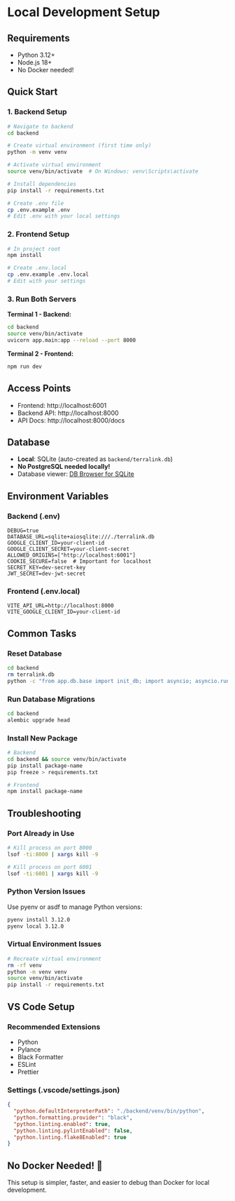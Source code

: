 # Local Development Setup

## Requirements
- Python 3.12+
- Node.js 18+
- No Docker needed!

## Quick Start

### 1. Backend Setup
```bash
# Navigate to backend
cd backend

# Create virtual environment (first time only)
python -m venv venv

# Activate virtual environment
source venv/bin/activate  # On Windows: venv\Scripts\activate

# Install dependencies
pip install -r requirements.txt

# Create .env file
cp .env.example .env
# Edit .env with your local settings
```

### 2. Frontend Setup
```bash
# In project root
npm install

# Create .env.local
cp .env.example .env.local
# Edit with your settings
```

### 3. Run Both Servers

**Terminal 1 - Backend:**
```bash
cd backend
source venv/bin/activate
uvicorn app.main:app --reload --port 8000
```

**Terminal 2 - Frontend:**
```bash
npm run dev
```

## Access Points
- Frontend: http://localhost:6001
- Backend API: http://localhost:8000
- API Docs: http://localhost:8000/docs

## Database
- **Local**: SQLite (auto-created as `backend/terralink.db`)
- **No PostgreSQL needed locally!**
- Database viewer: [DB Browser for SQLite](https://sqlitebrowser.org/)

## Environment Variables

### Backend (.env)
```env
DEBUG=true
DATABASE_URL=sqlite+aiosqlite:///./terralink.db
GOOGLE_CLIENT_ID=your-client-id
GOOGLE_CLIENT_SECRET=your-client-secret
ALLOWED_ORIGINS=["http://localhost:6001"]
COOKIE_SECURE=false  # Important for localhost
SECRET_KEY=dev-secret-key
JWT_SECRET=dev-jwt-secret
```

### Frontend (.env.local)
```env
VITE_API_URL=http://localhost:8000
VITE_GOOGLE_CLIENT_ID=your-client-id
```

## Common Tasks

### Reset Database
```bash
cd backend
rm terralink.db
python -c "from app.db.base import init_db; import asyncio; asyncio.run(init_db())"
```

### Run Database Migrations
```bash
cd backend
alembic upgrade head
```

### Install New Package
```bash
# Backend
cd backend && source venv/bin/activate
pip install package-name
pip freeze > requirements.txt

# Frontend
npm install package-name
```

## Troubleshooting

### Port Already in Use
```bash
# Kill process on port 8000
lsof -ti:8000 | xargs kill -9

# Kill process on port 6001
lsof -ti:6001 | xargs kill -9
```

### Python Version Issues
Use pyenv or asdf to manage Python versions:
```bash
pyenv install 3.12.0
pyenv local 3.12.0
```

### Virtual Environment Issues
```bash
# Recreate virtual environment
rm -rf venv
python -m venv venv
source venv/bin/activate
pip install -r requirements.txt
```

## VS Code Setup

### Recommended Extensions
- Python
- Pylance
- Black Formatter
- ESLint
- Prettier

### Settings (.vscode/settings.json)
```json
{
  "python.defaultInterpreterPath": "./backend/venv/bin/python",
  "python.formatting.provider": "black",
  "python.linting.enabled": true,
  "python.linting.pylintEnabled": false,
  "python.linting.flake8Enabled": true
}
```

## No Docker Needed! 🎉
This setup is simpler, faster, and easier to debug than Docker for local development.